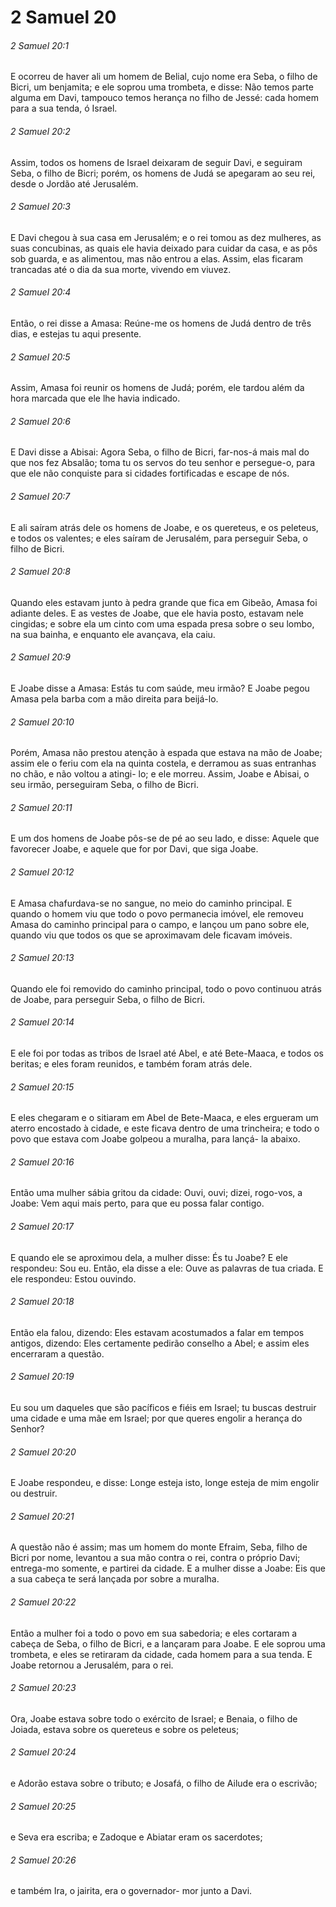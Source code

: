 # 2 Samuel 20

###### 2 Samuel 20:1

E ocorreu de haver ali um homem de Belial, cujo nome era Seba, o filho de Bicri, um benjamita; e ele soprou uma trombeta, e disse: Não temos parte alguma em Davi, tampouco temos herança no filho de Jessé: cada homem para a sua tenda, ó Israel.

###### 2 Samuel 20:2

Assim, todos os homens de Israel deixaram de seguir Davi, e seguiram Seba, o filho de Bicri; porém, os homens de Judá se apegaram ao seu rei, desde o Jordão até Jerusalém.

###### 2 Samuel 20:3

E Davi chegou à sua casa em Jerusalém; e o rei tomou as dez mulheres, as suas concubinas, as quais ele havia deixado para cuidar da casa, e as pôs sob guarda, e as alimentou, mas não entrou a elas. Assim, elas ficaram trancadas até o dia da sua morte, vivendo em viuvez.

###### 2 Samuel 20:4

Então, o rei disse a Amasa: Reúne-me os homens de Judá dentro de três dias, e estejas tu aqui presente.

###### 2 Samuel 20:5

Assim, Amasa foi reunir os homens de Judá; porém, ele tardou além da hora marcada que ele lhe havia indicado.

###### 2 Samuel 20:6

E Davi disse a Abisai: Agora Seba, o filho de Bicri, far-nos-á mais mal do que nos fez Absalão; toma tu os servos do teu senhor e persegue-o, para que ele não conquiste para si cidades fortificadas e escape de nós.

###### 2 Samuel 20:7

E ali saíram atrás dele os homens de Joabe, e os quereteus, e os peleteus, e todos os valentes; e eles saíram de Jerusalém, para perseguir Seba, o filho de Bicri.

###### 2 Samuel 20:8

Quando eles estavam junto à pedra grande que fica em Gibeão, Amasa foi adiante deles. E as vestes de Joabe, que ele havia posto, estavam nele cingidas; e sobre ela um cinto com uma espada presa sobre o seu lombo, na sua bainha, e enquanto ele avançava, ela caiu.

###### 2 Samuel 20:9

E Joabe disse a Amasa: Estás tu com saúde, meu irmão? E Joabe pegou Amasa pela barba com a mão direita para beijá-lo.

###### 2 Samuel 20:10

Porém, Amasa não prestou atenção à espada que estava na mão de Joabe; assim ele o feriu com ela na quinta costela, e derramou as suas entranhas no chão, e não voltou a atingi- lo; e ele morreu. Assim, Joabe e Abisai, o seu irmão, perseguiram Seba, o filho de Bicri.

###### 2 Samuel 20:11

E um dos homens de Joabe pôs-se de pé ao seu lado, e disse: Aquele que favorecer Joabe, e aquele que for por Davi, que siga Joabe.

###### 2 Samuel 20:12

E Amasa chafurdava-se no sangue, no meio do caminho principal. E quando o homem viu que todo o povo permanecia imóvel, ele removeu Amasa do caminho principal para o campo, e lançou um pano sobre ele, quando viu que todos os que se aproximavam dele ficavam imóveis.

###### 2 Samuel 20:13

Quando ele foi removido do caminho principal, todo o povo continuou atrás de Joabe, para perseguir Seba, o filho de Bicri.

###### 2 Samuel 20:14

E ele foi por todas as tribos de Israel até Abel, e até Bete-Maaca, e todos os beritas; e eles foram reunidos, e também foram atrás dele.

###### 2 Samuel 20:15

E eles chegaram e o sitiaram em Abel de Bete-Maaca, e eles ergueram um aterro encostado à cidade, e este ficava dentro de uma trincheira; e todo o povo que estava com Joabe golpeou a muralha, para lançá- la abaixo.

###### 2 Samuel 20:16

Então uma mulher sábia gritou da cidade: Ouvi, ouvi; dizei, rogo-vos, a Joabe: Vem aqui mais perto, para que eu possa falar contigo.

###### 2 Samuel 20:17

E quando ele se aproximou dela, a mulher disse: És tu Joabe? E ele respondeu: Sou eu. Então, ela disse a ele: Ouve as palavras de tua criada. E ele respondeu: Estou ouvindo.

###### 2 Samuel 20:18

Então ela falou, dizendo: Eles estavam acostumados a falar em tempos antigos, dizendo: Eles certamente pedirão conselho a Abel; e assim eles encerraram a questão.

###### 2 Samuel 20:19

Eu sou um daqueles que são pacíficos e fiéis em Israel; tu buscas destruir uma cidade e uma mãe em Israel; por que queres engolir a herança do Senhor?

###### 2 Samuel 20:20

E Joabe respondeu, e disse: Longe esteja isto, longe esteja de mim engolir ou destruir.

###### 2 Samuel 20:21

A questão não é assim; mas um homem do monte Efraim, Seba, filho de Bicri por nome, levantou a sua mão contra o rei, contra o próprio Davi; entrega-mo somente, e partirei da cidade. E a mulher disse a Joabe: Eis que a sua cabeça te será lançada por sobre a muralha.

###### 2 Samuel 20:22

Então a mulher foi a todo o povo em sua sabedoria; e eles cortaram a cabeça de Seba, o filho de Bicri, e a lançaram para Joabe. E ele soprou uma trombeta, e eles se retiraram da cidade, cada homem para a sua tenda. E Joabe retornou a Jerusalém, para o rei.

###### 2 Samuel 20:23

Ora, Joabe estava sobre todo o exército de Israel; e Benaia, o filho de Joiada, estava sobre os quereteus e sobre os peleteus;

###### 2 Samuel 20:24

e Adorão estava sobre o tributo; e Josafá, o filho de Ailude era o escrivão;

###### 2 Samuel 20:25

e Seva era escriba; e Zadoque e Abiatar eram os sacerdotes;

###### 2 Samuel 20:26

e também Ira, o jairita, era o governador- mor junto a Davi.

